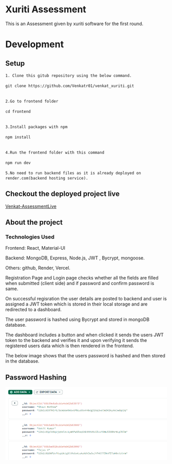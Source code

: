 
# Xuriti Assessment

This is an Assessment given by xuriti software for the first round.

# Development
## Setup

    1. Clone this gitub repository using the below command.

    git clone https://github.com/Venkatr01/venkat_xuriti.git


    2.Go to frontend folder 

    cd frontend


    3.Install packages with npm

    npm install


    4.Run the frontend folder with this command

    npm run dev

    5.No need to run backend files as it is already deployed on render.com(backend hosting service).

## Checkout the deployed project live

[Venkat-AssessmentLive](https://venkat-xuriti.vercel.app/)

## About  the project

### Technologies Used

Frontend: React, Material-UI

Backend: MongoDB, Express, Node.js, JWT , Bycrypt, mongoose.  

Others: github, Render, Vercel.

Registration Page and Login page checks whether all the fields are filled when submitted (client side) and if password and confirm password is same.

On successful regisration the user details are posted to backend and user is assigned a JWT token which is stored in their local storage and  are redirected to a dashboard.

The user password is hashed using Bycrypt and stored in mongoDB database.

The dashboard includes a button  and when clicked it sends the users JWT token to the backend and verifies it and upon verifying it sends the registered users data which is then rendered in the frontend.

The below image shows that the users password is hashed and then stored in the database.

## Password Hashing

![Password Hashed Image](./frontend/src/assets/hashedimg.png)




